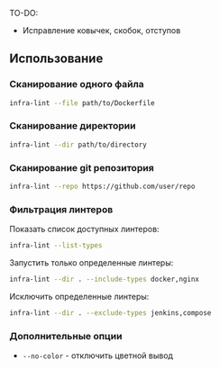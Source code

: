 TO-DO:
- Исправление ковычек, скобок, отступов


## Использование

### Сканирование одного файла
```bash
infra-lint --file path/to/Dockerfile
```

### Сканирование директории
```bash
infra-lint --dir path/to/directory
```

### Сканирование git репозитория
```bash
infra-lint --repo https://github.com/user/repo
```

### Фильтрация линтеров

Показать список доступных линтеров:
```bash
infra-lint --list-types
```

Запустить только определенные линтеры:
```bash
infra-lint --dir . --include-types docker,nginx
```

Исключить определенные линтеры:
```bash
infra-lint --dir . --exclude-types jenkins,compose
```

### Дополнительные опции
- `--no-color` - отключить цветной вывод